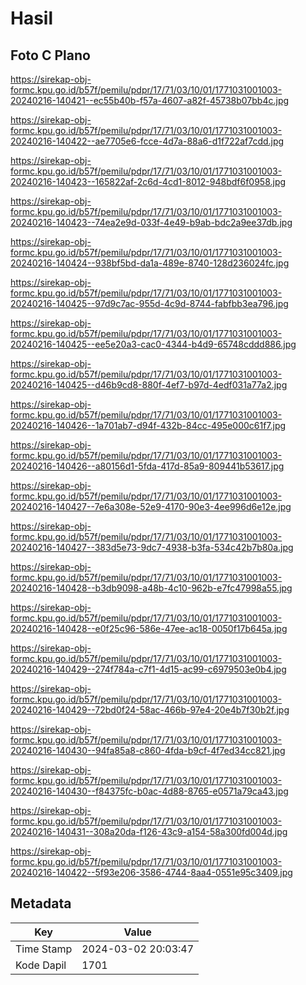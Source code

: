 # Hasil

## Foto C Plano

https://sirekap-obj-formc.kpu.go.id/b57f/pemilu/pdpr/17/71/03/10/01/1771031001003-20240216-140421--ec55b40b-f57a-4607-a82f-45738b07bb4c.jpg

https://sirekap-obj-formc.kpu.go.id/b57f/pemilu/pdpr/17/71/03/10/01/1771031001003-20240216-140422--ae7705e6-fcce-4d7a-88a6-d1f722af7cdd.jpg

https://sirekap-obj-formc.kpu.go.id/b57f/pemilu/pdpr/17/71/03/10/01/1771031001003-20240216-140423--165822af-2c6d-4cd1-8012-948bdf6f0958.jpg

https://sirekap-obj-formc.kpu.go.id/b57f/pemilu/pdpr/17/71/03/10/01/1771031001003-20240216-140423--74ea2e9d-033f-4e49-b9ab-bdc2a9ee37db.jpg

https://sirekap-obj-formc.kpu.go.id/b57f/pemilu/pdpr/17/71/03/10/01/1771031001003-20240216-140424--938bf5bd-da1a-489e-8740-128d236024fc.jpg

https://sirekap-obj-formc.kpu.go.id/b57f/pemilu/pdpr/17/71/03/10/01/1771031001003-20240216-140425--97d9c7ac-955d-4c9d-8744-fabfbb3ea796.jpg

https://sirekap-obj-formc.kpu.go.id/b57f/pemilu/pdpr/17/71/03/10/01/1771031001003-20240216-140425--ee5e20a3-cac0-4344-b4d9-65748cddd886.jpg

https://sirekap-obj-formc.kpu.go.id/b57f/pemilu/pdpr/17/71/03/10/01/1771031001003-20240216-140425--d46b9cd8-880f-4ef7-b97d-4edf031a77a2.jpg

https://sirekap-obj-formc.kpu.go.id/b57f/pemilu/pdpr/17/71/03/10/01/1771031001003-20240216-140426--1a701ab7-d94f-432b-84cc-495e000c61f7.jpg

https://sirekap-obj-formc.kpu.go.id/b57f/pemilu/pdpr/17/71/03/10/01/1771031001003-20240216-140426--a80156d1-5fda-417d-85a9-809441b53617.jpg

https://sirekap-obj-formc.kpu.go.id/b57f/pemilu/pdpr/17/71/03/10/01/1771031001003-20240216-140427--7e6a308e-52e9-4170-90e3-4ee996d6e12e.jpg

https://sirekap-obj-formc.kpu.go.id/b57f/pemilu/pdpr/17/71/03/10/01/1771031001003-20240216-140427--383d5e73-9dc7-4938-b3fa-534c42b7b80a.jpg

https://sirekap-obj-formc.kpu.go.id/b57f/pemilu/pdpr/17/71/03/10/01/1771031001003-20240216-140428--b3db9098-a48b-4c10-962b-e7fc47998a55.jpg

https://sirekap-obj-formc.kpu.go.id/b57f/pemilu/pdpr/17/71/03/10/01/1771031001003-20240216-140428--e0f25c96-586e-47ee-ac18-0050f17b645a.jpg

https://sirekap-obj-formc.kpu.go.id/b57f/pemilu/pdpr/17/71/03/10/01/1771031001003-20240216-140429--274f784a-c7f1-4d15-ac99-c6979503e0b4.jpg

https://sirekap-obj-formc.kpu.go.id/b57f/pemilu/pdpr/17/71/03/10/01/1771031001003-20240216-140429--72bd0f24-58ac-466b-97e4-20e4b7f30b2f.jpg

https://sirekap-obj-formc.kpu.go.id/b57f/pemilu/pdpr/17/71/03/10/01/1771031001003-20240216-140430--94fa85a8-c860-4fda-b9cf-4f7ed34cc821.jpg

https://sirekap-obj-formc.kpu.go.id/b57f/pemilu/pdpr/17/71/03/10/01/1771031001003-20240216-140430--f84375fc-b0ac-4d88-8765-e0571a79ca43.jpg

https://sirekap-obj-formc.kpu.go.id/b57f/pemilu/pdpr/17/71/03/10/01/1771031001003-20240216-140431--308a20da-f126-43c9-a154-58a300fd004d.jpg

https://sirekap-obj-formc.kpu.go.id/b57f/pemilu/pdpr/17/71/03/10/01/1771031001003-20240216-140422--5f93e206-3586-4744-8aa4-0551e95c3409.jpg


## Metadata

| Key        | Value               |
| ---------- | ------------------- |
| Time Stamp | 2024-03-02 20:03:47 |
| Kode Dapil | 1701                |



